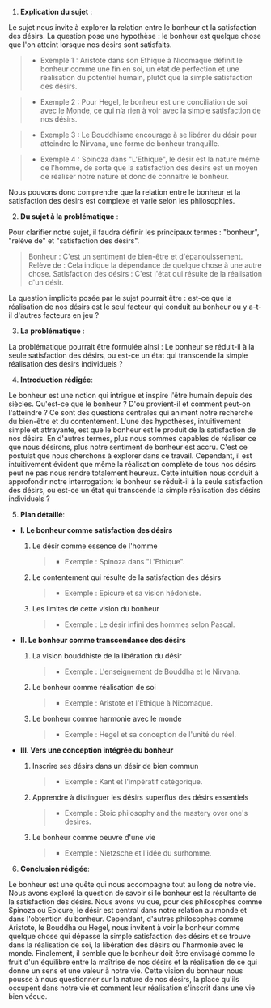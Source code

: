 1. **Explication du sujet** :

Le sujet nous invite à explorer la relation entre le bonheur et la satisfaction des désirs. La question pose une hypothèse : le bonheur est quelque chose que l'on atteint lorsque nos désirs sont satisfaits.

>- Exemple 1 : Aristote dans son Ethique à Nicomaque définit le bonheur comme une fin en soi, un état de perfection et une réalisation du potentiel humain, plutôt que la simple satisfaction des désirs.

>- Exemple 2 : Pour Hegel, le bonheur est une conciliation de soi avec le Monde, ce qui n’a rien à voir avec la simple satisfaction de nos désirs.

>- Exemple 3 : Le Bouddhisme encourage à se libérer du désir pour atteindre le Nirvana, une forme de bonheur tranquille.

>- Exemple 4 : Spinoza dans "L'Ethique", le désir est la nature même de l'homme, de sorte que la satisfaction des désirs est un moyen de réaliser notre nature et donc de connaître le bonheur.

Nous pouvons donc comprendre que la relation entre le bonheur et la satisfaction des désirs est complexe et varie selon les philosophies.

2. **Du sujet à la problématique** :

Pour clarifier notre sujet, il faudra définir les principaux termes : "bonheur", "relève de" et "satisfaction des désirs".

>Bonheur : C'est un sentiment de bien-être et d'épanouissement. 
>Relève de : Cela indique la dépendance de quelque chose à une autre chose.
>Satisfaction des désirs : C'est l'état qui résulte de la réalisation d'un désir.

La question implicite posée par le sujet pourrait être : est-ce que la réalisation de nos désirs est le seul facteur qui conduit au bonheur ou y a-t-il d'autres facteurs en jeu ?

3. **La problématique** :

La problématique pourrait être formulée ainsi : Le bonheur se réduit-il à la seule satisfaction des désirs, ou est-ce un état qui transcende la simple réalisation des désirs individuels ?

4. **Introduction rédigée**: 

Le bonheur est une notion qui intrigue et inspire l'être humain depuis des siècles. Qu'est-ce que le bonheur ? D'où provient-il et comment peut-on l'atteindre ? Ce sont des questions centrales qui animent notre recherche du bien-être et du contentement. L'une des hypothèses, intuitivement simple et attrayante, est que le bonheur est le produit de la satisfaction de nos désirs. En d'autres termes, plus nous sommes capables de réaliser ce que nous désirons, plus notre sentiment de bonheur est accru. C'est ce postulat que nous cherchons à explorer dans ce travail. Cependant, il est intuitivement évident que même la réalisation complète de tous nos désirs peut ne pas nous rendre totalement heureux. Cette intuition nous conduit à approfondir notre interrogation: le bonheur se réduit-il à la seule satisfaction des désirs, ou est-ce un état qui transcende la simple réalisation des désirs individuels ?

5. **Plan détaillé**:

* **I. Le bonheur comme satisfaction des désirs**

    1. Le désir comme essence de l'homme
         > - Exemple : Spinoza dans "L'Ethique".
    
    2. Le contentement qui résulte de la satisfaction des désirs 
         > - Exemple : Epicure et sa vision hédoniste.
    
    3. Les limites de cette vision du bonheur 
         > - Exemple : Le désir infini des hommes selon Pascal.

* **II. Le bonheur comme transcendance des désirs**

    1. La vision bouddhiste de la libération du désir 
          > - Exemple : L'enseignement de Bouddha et le Nirvana.
    
    2. Le bonheur comme réalisation de soi 
          > - Exemple : Aristote et l'Ethique à Nicomaque.
    
    3. Le bonheur comme harmonie avec le monde 
          > - Exemple : Hegel et sa conception de l'unité du réel.

* **III. Vers une conception intégrée du bonheur**

    1. Inscrire ses désirs dans un désir de bien commun 
          > - Exemple : Kant et l'impératif catégorique.
    
    2. Apprendre à distinguer les désirs superflus des désirs essentiels 
          > - Exemple : Stoic philosophy and the mastery over one's desires.
    
    3. Le bonheur comme oeuvre d'une vie 
          > - Exemple : Nietzsche et l'idée du surhomme.

6. **Conclusion rédigée**: 

Le bonheur est une quête qui nous accompagne tout au long de notre vie. Nous avons exploré la question de savoir si le bonheur est la résultante de la satisfaction des désirs. Nous avons vu que, pour des philosophes comme Spinoza ou Epicure, le désir est central dans notre relation au monde et dans l'obtention du bonheur. Cependant, d'autres philosophes comme Aristote, le Bouddha ou Hegel, nous invitent à voir le bonheur comme quelque chose qui dépasse la simple satisfaction des désirs et se trouve dans la réalisation de soi, la libération des désirs ou l'harmonie avec le monde. Finalement, il semble que le bonheur doit être envisagé comme le fruit d'un équilibre entre la maîtrise de nos désirs et la réalisation de ce qui donne un sens et une valeur à notre vie. Cette vision du bonheur nous pousse à nous questionner sur la nature de nos désirs, la place qu'ils occupent dans notre vie et comment leur réalisation s'inscrit dans une vie bien vécue.
